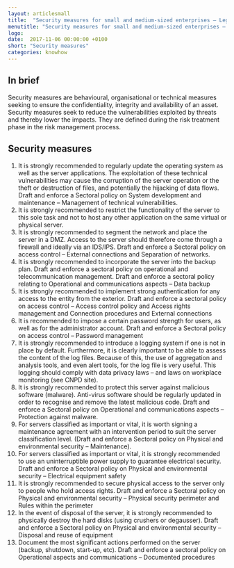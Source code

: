 ```yaml
---
layout: articlesmall
title:  "Security measures for small and medium-sized enterprises – Legal aspects"
menutitle: "Security measures for small and medium-sized enterprises – Legal aspects"
logo:
date:  2017-11-06 00:00:00 +0100
short: "Security measures"
categories: knowhow
---
```

## In brief
Security measures are behavioural, organisational or technical measures seeking to ensure the confidentiality, integrity and availability of an asset. Security measures seek to reduce the vulnerabilities exploited by threats and thereby lower the impacts. They are defined during the risk treatment phase in the risk management process.

## Security measures

1. It is strongly recommended to regularly update the operating system as well as the server applications. The exploitation of these technical vulnerabilities may cause the corruption of the server operation or the theft or destruction of files, and potentially the hijacking of data flows. Draft and enforce a Sectoral policy
on System development and maintenance – Management of technical vulnerabilities.
2. It is strongly recommended to restrict the functionality of the server to this sole task and not to host any other application on the same virtual or physical server.
3. It is strongly recommended to segment the network and place the server in a DMZ. Access to the server should therefore come through a firewall and ideally via an IDS/IPS. Draft and enforce a Sectoral policy on access control – External connections and Separation of networks.
4. It is strongly recommended to incorporate the server into the backup plan. Draft and enforce a sectoral policy on operational and telecommunication management. Draft and enforce a sectoral policy relating to Operational and communications aspects – Data backup
5. It is strongly recommended to implement strong authentication  for any access to the entity from the exterior. Draft and enforce a sectoral policy on access control – Access control policy and Access rights management and Connection procedures and External connections
6. It is recommended to impose a certain password strength for users, as well as for the administrator account. Draft and enforce a Sectoral policy on access control – Password management
7. It is strongly recommended to introduce a logging system if one is not in place by default. Furthermore, it is clearly important to be able to assess the content of the log files. Because of this, the use of aggregation and analysis tools, and even alert tools, for the log file is very useful. This logging should comply with data privacy laws – and laws on workplace monitoring (see CNPD site).
8. It is strongly recommended to protect this server against malicious software (malware). Anti-virus software should be regularly updated in order to recognise and remove the latest malicious code. Draft and enforce a Sectoral policy on Operational and communications aspects – Protection against malware.
9. For servers classified as important or vital, it is worth signing a maintenance agreement with an intervention period to suit the server classification level. (Draft and enforce a Sectoral policy on Physical and environmental security – Maintenance).
10. For servers classified as important or vital, it is strongly recommended to use an uninterruptible power supply to guarantee electrical security. Draft and enforce a Sectoral policy on Physical and environmental security – Electrical equipment safety
11. It is strongly recommended to secure physical access to the server only to people who hold access rights. Draft and enforce a Sectoral policy on Physical and environmental security – Physical security perimeter and Rules within the perimeter
12. In the event of disposal of the server, it is strongly recommended to physically destroy the hard disks (using crushers or degausser). Draft and enforce a Sectoral policy on Physical and environmental security – Disposal and reuse of equipment
13. Document the most significant actions performed on the server (backup, shutdown, start-up, etc). Draft and enforce a sectoral policy on Operational aspects and communications – Documented procedures
